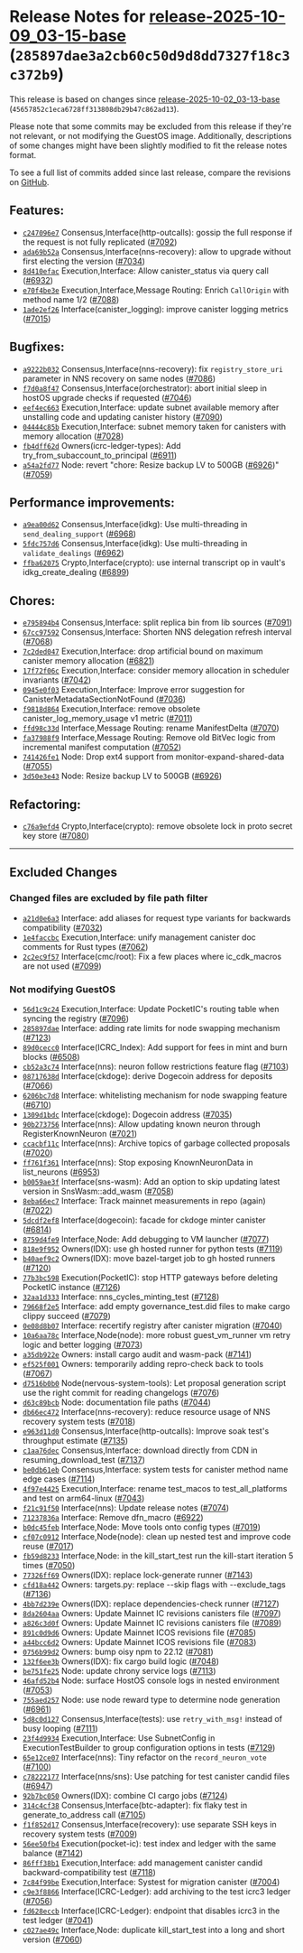 Release Notes for [release-2025-10-09\_03-15-base](https://github.com/dfinity/ic/tree/release-2025-10-09_03-15-base) (`285897dae3a2cb60c50d9d8dd7327f18c3c372b9`)
=================================================================================================================================================================

This release is based on changes since [release-2025-10-02\_03-13-base](https://dashboard.internetcomputer.org/release/45657852c1eca6728ff313808db29b47c862ad13) (`45657852c1eca6728ff313808db29b47c862ad13`).

Please note that some commits may be excluded from this release if they're not relevant, or not modifying the GuestOS image.
Additionally, descriptions of some changes might have been slightly modified to fit the release notes format.

To see a full list of commits added since last release, compare the revisions on [GitHub](https://github.com/dfinity/ic/compare/release-2025-10-02_03-13-base...release-2025-10-09_03-15-base).

Features:
---------

* [`c247096e7`](https://github.com/dfinity/ic/commit/c247096e7) Consensus,Interface(http-outcalls): gossip the full response if the request is not fully replicated ([#7092](https://github.com/dfinity/ic/pull/7092))
* [`ada69b52a`](https://github.com/dfinity/ic/commit/ada69b52a) Consensus,Interface(nns-recovery): allow to upgrade without first electing the version ([#7034](https://github.com/dfinity/ic/pull/7034))
* [`8d410efac`](https://github.com/dfinity/ic/commit/8d410efac) Execution,Interface: Allow canister\_status via query call ([#6932](https://github.com/dfinity/ic/pull/6932))
* [`e70f4be3e`](https://github.com/dfinity/ic/commit/e70f4be3e) Execution,Interface,Message Routing: Enrich `CallOrigin` with method name 1/2 ([#7088](https://github.com/dfinity/ic/pull/7088))
* [`1ade2ef26`](https://github.com/dfinity/ic/commit/1ade2ef26) Interface(canister\_logging): improve canister logging metrics ([#7015](https://github.com/dfinity/ic/pull/7015))

Bugfixes:
---------

* [`a9222b032`](https://github.com/dfinity/ic/commit/a9222b032) Consensus,Interface(nns-recovery): fix `registry_store_uri` parameter in NNS recovery on same nodes ([#7086](https://github.com/dfinity/ic/pull/7086))
* [`f7d0a8f47`](https://github.com/dfinity/ic/commit/f7d0a8f47) Consensus,Interface(orchestrator): abort initial sleep in hostOS upgrade checks if requested ([#7046](https://github.com/dfinity/ic/pull/7046))
* [`eef4ec663`](https://github.com/dfinity/ic/commit/eef4ec663) Execution,Interface: update subnet available memory after unstalling code and updating canister history ([#7090](https://github.com/dfinity/ic/pull/7090))
* [`04444c85b`](https://github.com/dfinity/ic/commit/04444c85b) Execution,Interface: subnet memory taken for canisters with memory allocation ([#7028](https://github.com/dfinity/ic/pull/7028))
* [`fb4dff62d`](https://github.com/dfinity/ic/commit/fb4dff62d) Owners(icrc-ledger-types): Add try\_from\_subaccount\_to\_principal ([#6911](https://github.com/dfinity/ic/pull/6911))
* [`a54a2fd77`](https://github.com/dfinity/ic/commit/a54a2fd77) Node: revert "chore: Resize backup LV to 500GB ([#6926](https://github.com/dfinity/ic/pull/6926))" ([#7059](https://github.com/dfinity/ic/pull/7059))

Performance improvements:
-------------------------

* [`a9ea00d62`](https://github.com/dfinity/ic/commit/a9ea00d62) Consensus,Interface(idkg): Use multi-threading in `send_dealing_support` ([#6968](https://github.com/dfinity/ic/pull/6968))
* [`5fdc757d6`](https://github.com/dfinity/ic/commit/5fdc757d6) Consensus,Interface(idkg): Use multi-threading in `validate_dealings` ([#6962](https://github.com/dfinity/ic/pull/6962))
* [`ffba62075`](https://github.com/dfinity/ic/commit/ffba62075) Crypto,Interface(crypto): use internal transcript op in vault's idkg\_create\_dealing ([#6899](https://github.com/dfinity/ic/pull/6899))

Chores:
-------

* [`e795894b4`](https://github.com/dfinity/ic/commit/e795894b4) Consensus,Interface: split replica bin from lib sources ([#7091](https://github.com/dfinity/ic/pull/7091))
* [`67cc97592`](https://github.com/dfinity/ic/commit/67cc97592) Consensus,Interface: Shorten NNS delegation refresh interval ([#7068](https://github.com/dfinity/ic/pull/7068))
* [`7c2ded047`](https://github.com/dfinity/ic/commit/7c2ded047) Execution,Interface: drop artificial bound on maximum canister memory allocation ([#6821](https://github.com/dfinity/ic/pull/6821))
* [`17f72f06c`](https://github.com/dfinity/ic/commit/17f72f06c) Execution,Interface: consider memory allocation in scheduler invariants ([#7042](https://github.com/dfinity/ic/pull/7042))
* [`0945e0f03`](https://github.com/dfinity/ic/commit/0945e0f03) Execution,Interface: Improve error suggestion for CanisterMetadataSectionNotFound ([#7036](https://github.com/dfinity/ic/pull/7036))
* [`f9818d864`](https://github.com/dfinity/ic/commit/f9818d864) Execution,Interface: remove obsolete canister\_log\_memory\_usage v1 metric ([#7011](https://github.com/dfinity/ic/pull/7011))
* [`ffd98c33d`](https://github.com/dfinity/ic/commit/ffd98c33d) Interface,Message Routing: rename ManifestDelta ([#7070](https://github.com/dfinity/ic/pull/7070))
* [`fa37988f9`](https://github.com/dfinity/ic/commit/fa37988f9) Interface,Message Routing: Remove old BitVec logic from incremental manifest computation ([#7052](https://github.com/dfinity/ic/pull/7052))
* [`741426fe1`](https://github.com/dfinity/ic/commit/741426fe1) Node: Drop ext4 support from monitor-expand-shared-data ([#7055](https://github.com/dfinity/ic/pull/7055))
* [`3d50e3e43`](https://github.com/dfinity/ic/commit/3d50e3e43) Node: Resize backup LV to 500GB ([#6926](https://github.com/dfinity/ic/pull/6926))

Refactoring:
------------

* [`c76a9efd4`](https://github.com/dfinity/ic/commit/c76a9efd4) Crypto,Interface(crypto): remove obsolete lock in proto secret key store ([#7080](https://github.com/dfinity/ic/pull/7080))

---------------------------------------

## Excluded Changes

### Changed files are excluded by file path filter
* [`a21d0e6a3`](https://github.com/dfinity/ic/commit/a21d0e6a3) Interface: add aliases for request type variants for backwards compatibility ([#7032](https://github.com/dfinity/ic/pull/7032))
* [`1e4faccbc`](https://github.com/dfinity/ic/commit/1e4faccbc) Execution,Interface: unify management canister doc comments for Rust types ([#7062](https://github.com/dfinity/ic/pull/7062))
* [`2c2ec9f57`](https://github.com/dfinity/ic/commit/2c2ec9f57) Interface(cmc/root): Fix a few places where ic\_cdk\_macros are not used ([#7099](https://github.com/dfinity/ic/pull/7099))

### Not modifying GuestOS
* [`56d1c9c24`](https://github.com/dfinity/ic/commit/56d1c9c24) Execution,Interface: Update PocketIC's routing table when syncing the registry ([#7096](https://github.com/dfinity/ic/pull/7096))
* [`285897dae`](https://github.com/dfinity/ic/commit/285897dae) Interface: adding rate limits for node swapping mechanism ([#7123](https://github.com/dfinity/ic/pull/7123))
* [`89d0cecc0`](https://github.com/dfinity/ic/commit/89d0cecc0) Interface(ICRC\_Index): Add support for fees in mint and burn blocks ([#6508](https://github.com/dfinity/ic/pull/6508))
* [`cb52a3c74`](https://github.com/dfinity/ic/commit/cb52a3c74) Interface(nns): neuron follow restrictions feature flag ([#7103](https://github.com/dfinity/ic/pull/7103))
* [`08717638d`](https://github.com/dfinity/ic/commit/08717638d) Interface(ckdoge): derive Dogecoin address for deposits ([#7066](https://github.com/dfinity/ic/pull/7066))
* [`6206bc7d8`](https://github.com/dfinity/ic/commit/6206bc7d8) Interface: whitelisting mechanism for node swapping feature ([#6710](https://github.com/dfinity/ic/pull/6710))
* [`1309d1bdc`](https://github.com/dfinity/ic/commit/1309d1bdc) Interface(ckdoge): Dogecoin address ([#7035](https://github.com/dfinity/ic/pull/7035))
* [`90b273756`](https://github.com/dfinity/ic/commit/90b273756) Interface(nns): Allow updating known neuron through RegisterKnownNeuron ([#7021](https://github.com/dfinity/ic/pull/7021))
* [`ccacbf11c`](https://github.com/dfinity/ic/commit/ccacbf11c) Interface(nns): Archive topics of garbage collected proposals ([#7020](https://github.com/dfinity/ic/pull/7020))
* [`ff761f361`](https://github.com/dfinity/ic/commit/ff761f361) Interface(nns): Stop exposing KnownNeuronData in list\_neurons ([#6953](https://github.com/dfinity/ic/pull/6953))
* [`b0059ae3f`](https://github.com/dfinity/ic/commit/b0059ae3f) Interface(sns-wasm): Add an option to skip updating latest version in SnsWasm::add\_wasm ([#7058](https://github.com/dfinity/ic/pull/7058))
* [`8eba66ec7`](https://github.com/dfinity/ic/commit/8eba66ec7) Interface: Track mainnet measurements in repo (again) ([#7022](https://github.com/dfinity/ic/pull/7022))
* [`5dcdf2ef8`](https://github.com/dfinity/ic/commit/5dcdf2ef8) Interface(dogecoin): facade for ckdoge minter canister ([#6814](https://github.com/dfinity/ic/pull/6814))
* [`8759d4fe9`](https://github.com/dfinity/ic/commit/8759d4fe9) Interface,Node: Add debugging to VM launcher ([#7077](https://github.com/dfinity/ic/pull/7077))
* [`818e9f952`](https://github.com/dfinity/ic/commit/818e9f952) Owners(IDX): use gh hosted runner for python tests ([#7119](https://github.com/dfinity/ic/pull/7119))
* [`b40aef9c2`](https://github.com/dfinity/ic/commit/b40aef9c2) Owners(IDX): move bazel-target job to gh hosted runners ([#7120](https://github.com/dfinity/ic/pull/7120))
* [`77b3bc598`](https://github.com/dfinity/ic/commit/77b3bc598) Execution(PocketIC): stop HTTP gateways before deleting PocketIC instance ([#7126](https://github.com/dfinity/ic/pull/7126))
* [`32aa1d333`](https://github.com/dfinity/ic/commit/32aa1d333) Interface: nns\_cycles\_minting\_test ([#7128](https://github.com/dfinity/ic/pull/7128))
* [`79668f2e5`](https://github.com/dfinity/ic/commit/79668f2e5) Interface: add empty governance\_test.did files to make cargo clippy succeed ([#7079](https://github.com/dfinity/ic/pull/7079))
* [`0e08d8b07`](https://github.com/dfinity/ic/commit/0e08d8b07) Interface: recertify registry after canister migration ([#7040](https://github.com/dfinity/ic/pull/7040))
* [`10a6aa78c`](https://github.com/dfinity/ic/commit/10a6aa78c) Interface,Node(node): more robust guest\_vm\_runner vm retry logic and better logging ([#7073](https://github.com/dfinity/ic/pull/7073))
* [`a35db922e`](https://github.com/dfinity/ic/commit/a35db922e) Owners: install cargo audit and wasm-pack ([#7141](https://github.com/dfinity/ic/pull/7141))
* [`ef525f001`](https://github.com/dfinity/ic/commit/ef525f001) Owners: temporarily adding repro-check back to tools ([#7067](https://github.com/dfinity/ic/pull/7067))
* [`d7516b0b0`](https://github.com/dfinity/ic/commit/d7516b0b0) Node(nervous-system-tools): Let proposal generation script use the right commit for reading changelogs ([#7076](https://github.com/dfinity/ic/pull/7076))
* [`d63c89bcb`](https://github.com/dfinity/ic/commit/d63c89bcb) Node: documentation file paths ([#7044](https://github.com/dfinity/ic/pull/7044))
* [`db66ec472`](https://github.com/dfinity/ic/commit/db66ec472) Interface(nns-recovery): reduce resource usage of NNS recovery system tests ([#7018](https://github.com/dfinity/ic/pull/7018))
* [`e963d11d0`](https://github.com/dfinity/ic/commit/e963d11d0) Consensus,Interface(http-outcalls): Improve soak test's throughput estimate ([#7135](https://github.com/dfinity/ic/pull/7135))
* [`c1aa76dec`](https://github.com/dfinity/ic/commit/c1aa76dec) Consensus,Interface: download directly from CDN in resuming\_download\_test ([#7137](https://github.com/dfinity/ic/pull/7137))
* [`be0db61eb`](https://github.com/dfinity/ic/commit/be0db61eb) Consensus,Interface: system tests for canister method name edge cases ([#7114](https://github.com/dfinity/ic/pull/7114))
* [`4f97e4425`](https://github.com/dfinity/ic/commit/4f97e4425) Execution,Interface: rename test\_macos to test\_all\_platforms and test on arm64-linux ([#7043](https://github.com/dfinity/ic/pull/7043))
* [`f21c91f50`](https://github.com/dfinity/ic/commit/f21c91f50) Interface(nns): Update release notes ([#7074](https://github.com/dfinity/ic/pull/7074))
* [`71237836a`](https://github.com/dfinity/ic/commit/71237836a) Interface: Remove dfn\_macro ([#6922](https://github.com/dfinity/ic/pull/6922))
* [`b0dc45feb`](https://github.com/dfinity/ic/commit/b0dc45feb) Interface,Node: Move tools onto config types ([#7019](https://github.com/dfinity/ic/pull/7019))
* [`cf07c0912`](https://github.com/dfinity/ic/commit/cf07c0912) Interface,Node(node): clean up nested test and improve code reuse ([#7017](https://github.com/dfinity/ic/pull/7017))
* [`fb59d8233`](https://github.com/dfinity/ic/commit/fb59d8233) Interface,Node: in the kill\_start\_test run the kill-start iteration 5 times ([#7050](https://github.com/dfinity/ic/pull/7050))
* [`77326ff69`](https://github.com/dfinity/ic/commit/77326ff69) Owners(IDX): replace lock-generate runner ([#7143](https://github.com/dfinity/ic/pull/7143))
* [`cfd18a442`](https://github.com/dfinity/ic/commit/cfd18a442) Owners: targets.py: replace --skip flags with --exclude\_tags ([#7136](https://github.com/dfinity/ic/pull/7136))
* [`4bb7d239e`](https://github.com/dfinity/ic/commit/4bb7d239e) Owners(IDX): replace dependencies-check runner ([#7127](https://github.com/dfinity/ic/pull/7127))
* [`8da2604aa`](https://github.com/dfinity/ic/commit/8da2604aa) Owners: Update Mainnet IC revisions canisters file ([#7097](https://github.com/dfinity/ic/pull/7097))
* [`a826c3d0f`](https://github.com/dfinity/ic/commit/a826c3d0f) Owners: Update Mainnet IC revisions canisters file ([#7089](https://github.com/dfinity/ic/pull/7089))
* [`891c0d9d6`](https://github.com/dfinity/ic/commit/891c0d9d6) Owners: Update Mainnet ICOS revisions file ([#7085](https://github.com/dfinity/ic/pull/7085))
* [`a44bcc6d2`](https://github.com/dfinity/ic/commit/a44bcc6d2) Owners: Update Mainnet ICOS revisions file ([#7083](https://github.com/dfinity/ic/pull/7083))
* [`0756b99d2`](https://github.com/dfinity/ic/commit/0756b99d2) Owners: bump oisy npm to 22.12 ([#7081](https://github.com/dfinity/ic/pull/7081))
* [`132f6ee3b`](https://github.com/dfinity/ic/commit/132f6ee3b) Owners(IDX): fix cargo build logic ([#7048](https://github.com/dfinity/ic/pull/7048))
* [`be751fe25`](https://github.com/dfinity/ic/commit/be751fe25) Node: update chrony service logs ([#7113](https://github.com/dfinity/ic/pull/7113))
* [`46afd52b4`](https://github.com/dfinity/ic/commit/46afd52b4) Node: surface HostOS console logs in nested environment ([#7053](https://github.com/dfinity/ic/pull/7053))
* [`755aed257`](https://github.com/dfinity/ic/commit/755aed257) Node: use node reward type to determine node generation ([#6961](https://github.com/dfinity/ic/pull/6961))
* [`5d8c0d127`](https://github.com/dfinity/ic/commit/5d8c0d127) Consensus,Interface(tests): use `retry_with_msg!` instead of busy looping ([#7111](https://github.com/dfinity/ic/pull/7111))
* [`23f4d9934`](https://github.com/dfinity/ic/commit/23f4d9934) Execution,Interface: Use SubnetConfig in ExecutionTestBuilder to group configuration options in tests ([#7129](https://github.com/dfinity/ic/pull/7129))
* [`65e12ce07`](https://github.com/dfinity/ic/commit/65e12ce07) Interface(nns): Tiny refactor on the `record_neuron_vote` ([#7100](https://github.com/dfinity/ic/pull/7100))
* [`c78222177`](https://github.com/dfinity/ic/commit/c78222177) Interface(nns/sns): Use patching for test canister candid files ([#6947](https://github.com/dfinity/ic/pull/6947))
* [`92b7bc050`](https://github.com/dfinity/ic/commit/92b7bc050) Owners(IDX): combine CI cargo jobs ([#7124](https://github.com/dfinity/ic/pull/7124))
* [`314c4cf38`](https://github.com/dfinity/ic/commit/314c4cf38) Consensus,Interface(btc-adapter): fix flaky test in generate\_to\_address call ([#7105](https://github.com/dfinity/ic/pull/7105))
* [`f1f852d17`](https://github.com/dfinity/ic/commit/f1f852d17) Consensus,Interface(recovery): use separate SSH keys in recovery system tests ([#7009](https://github.com/dfinity/ic/pull/7009))
* [`56ee50fb4`](https://github.com/dfinity/ic/commit/56ee50fb4) Execution(pocket-ic): test index and ledger with the same balance ([#7142](https://github.com/dfinity/ic/pull/7142))
* [`86fff38b1`](https://github.com/dfinity/ic/commit/86fff38b1) Execution,Interface: add management canister candid backward-compatibility test ([#7118](https://github.com/dfinity/ic/pull/7118))
* [`7c84f99be`](https://github.com/dfinity/ic/commit/7c84f99be) Execution,Interface: Systest for migration canister ([#7004](https://github.com/dfinity/ic/pull/7004))
* [`c9e3f8866`](https://github.com/dfinity/ic/commit/c9e3f8866) Interface(ICRC-Ledger): add archiving to the test icrc3 ledger ([#7056](https://github.com/dfinity/ic/pull/7056))
* [`fd628eccb`](https://github.com/dfinity/ic/commit/fd628eccb) Interface(ICRC-Ledger): endpoint that disables icrc3 in the test ledger ([#7041](https://github.com/dfinity/ic/pull/7041))
* [`c027ae49c`](https://github.com/dfinity/ic/commit/c027ae49c) Interface,Node: duplicate kill\_start\_test into a long and short version ([#7060](https://github.com/dfinity/ic/pull/7060))
